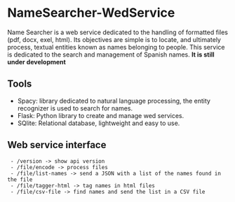 # NameSearcher-WedService
Name Searcher is a web service dedicated to the handling of formatted files (pdf, docx, exel, html). Its objectives are simple is to locate, and ultimately process, textual entities known as names belonging to people. This service is dedicated to the search and management of Spanish names.
**It is still under development**

  ## Tools
  - Spacy: library dedicated to natural language processing, the entity recognizer is used to search for names.
  - Flask: Python library to create and manage wed services.
  - SQlite: Relational database, lightweight and easy to use.
  
  ## Web service interface
     - /version -> show api version
     - /file/encode -> process files
     - /file/list-names -> send a JSON with a list of the names found in the file
     - /file/tagger-html -> tag names in html files
     - /file/csv-file -> find names and send the list in a CSV file
